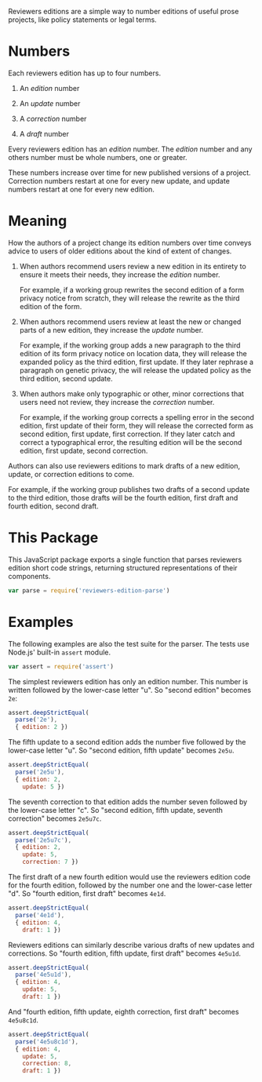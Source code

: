 Reviewers editions are a simple way to number editions of useful prose projects, like policy statements or legal terms.

# Numbers

Each reviewers edition has up to four numbers.

1. An _edition_ number

2. An _update_ number

3. A _correction_ number

4. A _draft_ number

Every reviewers edition has an _edition_ number. The _edition_ number and any others number must be whole numbers, one or greater.

These numbers increase over time for new published versions of a project. Correction numbers restart at one for every new update, and update numbers restart at one for every new edition.

# Meaning

How the authors of a project change its edition numbers over time conveys advice to users of older editions about the kind of extent of changes.

1. When authors recommend users review a new edition in its entirety to ensure it meets their needs, they increase the _edition_ number.

   For example, if a working group rewrites the second edition of a form privacy notice from scratch, they will release the rewrite as the third edition of the form.

2. When authors recommend users review at least the new or changed parts of a new edition, they increase the _update_ number.

   For example, if the working group adds a new paragraph to the third edition of its form privacy notice on location data, they will release the expanded policy as the third edition, first update. If they later rephrase a paragraph on genetic privacy, the will release the updated policy as the third edition, second update.

4. When authors make only typographic or other, minor corrections that users need not review, they increase the _correction_ number.

   For example, if the working group corrects a spelling error in the second edition, first update of their form, they will release the corrected form as second edition, first update, first correction. If they later catch and correct a typographical error, the resulting edition will be the second edition, first update, second correction.

Authors can also use reviewers editions to mark drafts of a new edition, update, or correction editions to come.

For example, if the working group publishes two drafts of a second update to the third edition, those drafts will be the fourth edition, first draft and fourth edition, second draft.

# This Package

This JavaScript package exports a single function that parses reviewers edition short code strings, returning structured representations of their components.

```javascript
var parse = require('reviewers-edition-parse')
```

# Examples

The following examples are also the test suite for the parser. The tests use Node.js' built-in `assert` module.

```javascript
var assert = require('assert')
```

The simplest reviewers edition has only an edition number. This number is written followed by the lower-case letter "u". So "second edition" becomes `2e`:

```javascript
assert.deepStrictEqual(
  parse('2e'),
  { edition: 2 })
```

The fifth update to a second edition adds the number five followed by the lower-case letter "u". So "second edition, fifth update" becomes `2e5u`.

```javascript
assert.deepStrictEqual(
  parse('2e5u'),
  { edition: 2,
    update: 5 })
```

The seventh correction to that edition adds the number seven followed by the lower-case letter "c". So "second edition, fifth update, seventh correction" becomes `2e5u7c`.

```javascript
assert.deepStrictEqual(
  parse('2e5u7c'),
  { edition: 2,
    update: 5,
    correction: 7 })
```

The first draft of a new fourth edition would use the reviewers edition code for the fourth edition, followed by the number one and the lower-case letter "d". So "fourth edition, first draft" becomes `4e1d`.

```javascript
assert.deepStrictEqual(
  parse('4e1d'),
  { edition: 4,
    draft: 1 })
```

Reviewers editions can similarly describe various drafts of new updates and corrections. So "fourth edition, fifth update, first draft" becomes `4e5u1d`.

```javascript
assert.deepStrictEqual(
  parse('4e5u1d'),
  { edition: 4,
    update: 5,
    draft: 1 })
```

And "fourth edition, fifth update, eighth correction, first draft" becomes `4e5u8c1d`.

```javascript
assert.deepStrictEqual(
  parse('4e5u8c1d'),
  { edition: 4,
    update: 5,
    correction: 8,
    draft: 1 })
```
